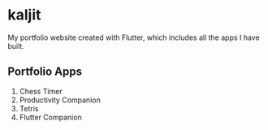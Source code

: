 # kaljit

My portfolio website created with Flutter, which includes all the apps I have built. 

## Portfolio Apps

1. Chess Timer
2. Productivity Companion
3. Tetris
4. Flutter Companion
